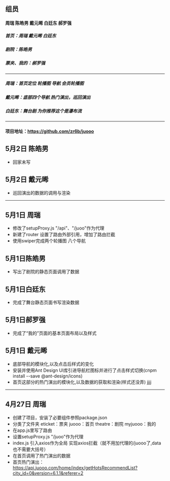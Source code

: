 ## 组员
####  周瑞 陈皓男 戴元晞 白廷东 郝罗强
##### 首页：周瑞 戴元晞 白廷东
##### 剧院：陈皓男
##### 票夹、我的：郝罗强

------

##### 周瑞：首页定位 轮播图 导航 会员轮播图    
##### 戴元晞：底部四个导航 热门演出，巡回演出
##### 白廷东：舞台剧 为你推荐这个是瀑布流

------

#### 项目地址：<https://github.com/zr6b/juooo>
## 5月2日 陈皓男
- 回家未写
## 5月2日 戴元晞
- 巡回演出的数据的调用与渲染
------
## 5月1日 周瑞
- 修改了setupProxy.js  "/api"、"/juoo"作为代理 
- 新建了router 设置了路由外部引用，增加了路由拦截
- 使用swiper完成两个轮播图 八个导航 
## 5月1日陈皓男
- 写出了剧院的静态页面调用了数据
## 5月1日白廷东
- 完成了舞台静态页面书写渲染数据
## 5月1日郝罗强
- 完成了“我的”页面的基本页面布局以及样式
## 5月1日 戴元晞
- 底部导航的模块化,以及点击后样式的变化
- 安装并使用Ant Design UI库引进导航栏图标并进行了点击样式切换(cnpm install --save @ant-design/icons)
- 首页这部分的热门演出的模块化,以及数据的获取和渲染(样式还没弄) jjjj
------

## 4月27日 周瑞
- 创建了项目，安装了必要组件参照package.json
- 分类了文件夹 eticket：票夹  juooo：首页 theatre：剧院  myjuooo：我的
- 在app.js里写了路由
- 设置setupProxy.js     "/juoo"作为代理
- index.js 引入axios作为全局 实现axios拦截（就不用加代理的/juooo了,data也不需要大括号）
- 在首页调用了热门演出的数据
- 首页热门演出： https://api.juooo.com/home/index/getHotsRecommendList?city_id=0&version=6.1.1&referer=2

